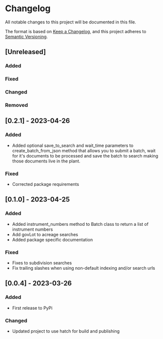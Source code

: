 # Changelog

All notable changes to this project will be documented in this file.

The format is based on [Keep a Changelog](https://keepachangelog.com/en/1.0.0/),
and this project adheres to [Semantic Versioning](https://semver.org/spec/v2.0.0.html).

## [Unreleased]

### Added
### Fixed
### Changed
### Removed

## [0.2.1] - 2023-04-26

### Added
- Added optional save_to_search and wait_time parameters to create_batch_from_json method that allows you to submit a batch, wait for it's documents to be processed and save the batch to search making those documents live in the plant.

### Fixed
- Corrected package requirements

## [0.1.0] - 2023-04-25

### Added
- Added instrument_numbers method to Batch class to return a list of instrument numbers
- Add govLot to acreage searches
- Added package specific documentation

### Fixed
- Fixes to subdivision searches
- Fix trailing slashes when using non-default indexing and/or search urls

## [0.0.4] - 2023-03-26

### Added
- First release to PyPi

### Changed
- Updated project to use hatch for build and publishing
